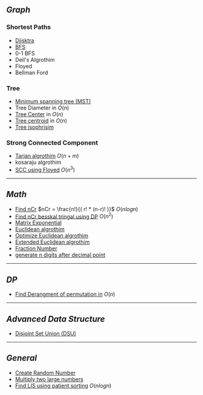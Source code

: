 
## _Graph_
### Shortest Paths
- [Dijsktra](dijkstra.cpp)
- [BFS](BFS.cpp)
- 0-1 BFS
- Deil's Algrothim
- Floyed
- Bellman Ford
### Tree
- [Minimum spanning tree (MST)](MST.cpp)
- Tree Diameter in $O(n)$
- [Tree Center](tree_center.cpp) in $O(n)$
- [Tree centroid](centroid.cpp) in $O(n)$
- [Tree isophrisim](isophrisim.cpp)
### Strong Connected Component
- [Tarjan algrothim](tarjan.cpp) $O(n+m)$
- kosaraju algrothim
- [SCC using Floyed](SCC_Floyed.cpp) $O(n^3)$
***
## _Math_
- [Find nCr](nCr.cpp) $nCr = \frac{n!}{( r! * (n-r)! )}$ $O(nlogn)$
- [Find nCr besskal tringal using DP](nCr_DP.cpp) $O(n^2)$
- [Matrix Exponential](Matrix_Exponential.cpp)
- [Euclidean algrothim](gcd.cpp)
- [Optimize Euclidean algrothim](binary_gcd.cpp)
- [Extended Euclidean algrothim](extended_euclidean.cpp)
- [Fraction Number](fraction.cpp)
- [generate n digits after decimal point](generate_n_digits_after_point.cpp)
***
## _DP_
- [Find Derangment of permutation in](derangement.cpp) $O(n)$
***
## _Advanced Data Structure_
- [Disjoint Set Union (DSU)](DSU.cpp)
***
## _General_
- [Create Random Number](random.cpp)
- [Multiply two large numbers](manual_multiply.cpp)
- [Find LIS using patient sorting](patient_sort.cpp) $O(nlogn)$
